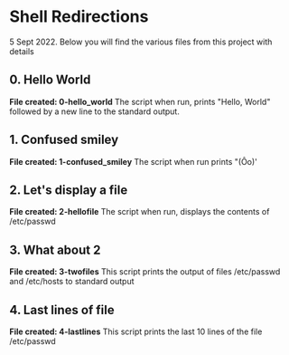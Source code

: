 # Shell Redirections
5 Sept 2022.
Below you will find the various files from this project with details

## 0. Hello World
**File created: 0-hello_world**
The script when run, prints "Hello, World" followed by a new line to the standard output.

## 1. Confused smiley
**File created: 1-confused_smiley**
The script when run prints "(Ôo)'

## 2. Let's display a file
**File created: 2-hellofile**
The script when run, displays the contents of /etc/passwd

## 3. What about 2
**File created: 3-twofiles**
This script prints the output of files /etc/passwd and /etc/hosts to standard output

## 4. Last lines of file
**File created: 4-lastlines**
This script prints the last 10 lines of the file /etc/passwd


